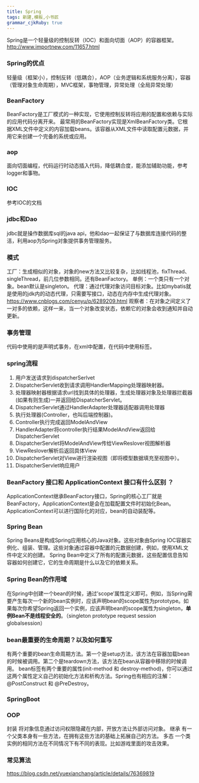 ```yaml
---
title: Spring
tags: 新建,模板,小书匠
grammar_cjkRuby: true
---
```


Spring是一个轻量级的控制反转（IOC）和面向切面（AOP）的容器框架。
http://www.importnew.com/11657.html
### Spring的优点
轻量级（框架小），控制反转（低耦合），AOP（业务逻辑和系统服务分离），容器（管理对象生命周期），MVC框架，事物管理，异常处理（全局异常处理）
### BeanFactory
BeanFactory是工厂模式的一种实现，它使用控制反转将应用的配置和依赖与实际的应用代码分离开来。
最常用的BeanFactory实现是XmlBeanFactory类。它根据XML文件中定义的内容加载beans。该容器从XML文件中读取配置元数据，并用它来创建一个完备的系统或应用。
### aop
面向切面编程，代码运行时动态插入代码，降低耦合度，能添加辅助功能，参考logger和事物。
### IOC
参考IOC的文档
### jdbc和Dao
jdbc就是操作数据库sql的java api，他和dao一起保证了与数据库连接代码的整洁，利用aop为Spring对象提供事务管理服务。

### 模式
工厂：生成相似的对象，对象的new方法又比较复杂，比如线程池，fixThread、singleThread，前几位参数相同。还有BeanFactory。
单例：一个类只有一个对象。bean默认是singleton。
代理：通过代理对象访问目标对象。比如mybatis就是使用的jdk内的动态代理，只需要写接口，动态在内存中生成代理对象。
https://www.cnblogs.com/cenyu/p/6289209.html
观察者：在对象之间定义了一对多的依赖，这样一来，当一个对象改变状态，依赖它的对象会收到通知并自动更新。
### 事务管理
代码中使用的是声明式事务，在xml中配置，在代码中使用标签。
### spring流程
1. 用户发送请求到dispatcherSerlvet
2. DispatcherServlet收到请求调用HandlerMapping处理器映射器。
3. 处理器映射器根据请求url找到具体的处理器，生成处理器对象及处理器拦截器(如果有则生成)一并返回给DispatcherServlet。
4. DispatcherServlet通过HandlerAdapter处理器适配器调用处理器
5. 执行处理器(Controller，也叫后端控制器)。
6. Controller执行完成返回ModelAndView
7. HandlerAdapter将controller执行结果ModelAndView返回给DispatcherServlet
8. DispatcherServlet将ModelAndView传给ViewReslover视图解析器
9. ViewReslover解析后返回具体View
10. DispatcherServlet对View进行渲染视图（即将模型数据填充至视图中）。
11. DispatcherServlet响应用户
### BeanFactory 接口和 ApplicationContext 接口有什么区别 ？
ApplicationContext继承BeanFactory接口，Spring的核心工厂就是BeanFactory，ApplicationContext是会在加载配置文件时初始化Bean。ApplicationContext可以进行国际化的对应，bean的自动装配等。
### Spring Bean
Spring Beans是构成Spring应用核心的Java对象。这些对象由Spring IOC容器实例化、组装、管理。这些对象通过容器中配置的元数据创建，例如，使用XML文件中定义的创建。
Spring Bean中定义了所有的配置元数据，这些配置信息告知容器如何创建它，它的生命周期是什么以及它的依赖关系。
### Spring Bean的作用域
在Spring中创建一个bean的时候，通过’scope’属性定义即可。例如，当Spring需要产生每次一个新的bean实例时，应该声明bean的scope属性为prototype。如果每次你希望Spring返回一个实例，应该声明bean的scope属性为singleton，**单例Bean不是线程安全的**。（singleton prototype request session globalsession）
### bean最重要的生命周期？以及如何重写
有两个重要的bean生命周期方法。第一个是setup方法，该方法在容器加载bean的时候被调用。第二个是teardown方法，该方法在bean从容器中移除的时候调用。
bean标签有两个重要的属性(init-method 和 destroy-method)，你可以通过这两个属性定义自己的初始化方法和析构方法。Spring也有相应的注解：@PostConstruct 和 @PreDestroy。
### SpringBoot
### OOP
封装
将对象信息通过访问权限隐藏在内部，开放方法让外部访问对象。
继承
有一个父类本身有一些方法，在拥有这些方法的基础上拓展自己的方法。
多态
一个类实例的相同方法在不同情况下有不同的表现。比如游戏里面的攻击效果。
### 常见算法
https://blog.csdn.net/yuexianchang/article/details/76369819